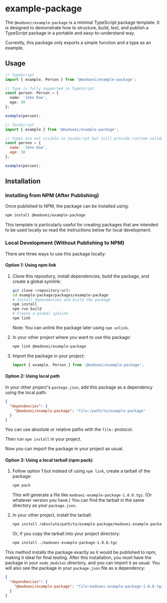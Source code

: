 # example-package

The `@madooei/example-package` is a minimal TypeScript package template. It is designed to demonstrate how to structure, build, test, and publish a TypeScript package in a portable and easy-to-understand way.

Currently, this package only exports a simple function and a type as an example. 

## Usage

```typescript
// TypeScript
import { example, Person } from '@madooei/example-package';

// Type is fully supported in TypeScript
const person: Person = {
  name: 'John Doe',
  age: 30
};

example(person);
```

```javascript
// JavaScript
import { example } from '@madooei/example-package';

// Types are not visible in JavaScript but still provide runtime validation
const person = {
  name: 'John Doe',
  age: 30
};

example(person);
```

## Installation

### Installing from NPM (After Publishing)

Once published to NPM, the package can be installed using:

```bash
npm install @madooei/example-package
```

This template is particularly useful for creating packages that are intended to be used locally so read the instructions below for local development.

### Local Development (Without Publishing to NPM)

There are three ways to use this package locally:

#### Option 1: Using npm link

1. Clone this repository, install dependencies, build the package, and create a global symlink:

   ```bash
   git clone <repository-url>
   cd example-package/packages/example-package
   # Install dependencies and build the package
   npm install
   npm run build
   # Create a global symlink
   npm link
   ```

   Note: You can unlink the package later using `npm unlink`.

2. In your other project where you want to use this package:

   ```bash
   npm link @madooei/example-package
   ```

3. Import the package in your project:

   ```typescript
   import { example, Person } from '@madooei/example-package';
   ```

#### Option 2: Using local path

In your other project's `package.json`, add this package as a dependency using the local path:

```json
{
  "dependencies": {
    "@madooei/example-package": "file:/path/to/example-package"
  }
}
```

You can use absolute or relative paths with the `file:` protocol.

Then run `npm install` in your project.

Now you can import the package in your project as usual.

#### Option 3: Using a local tarball (npm pack)

1. Follow option 1 but instead of using `npm link`, create a tarball of the package:

   ```bash
   npm pack
   ```

   This will generate a file like `madooei-example-package-1.0.0.tgz`. (Or whatever version you have.)
   You can find the tarball in the same directory as your `package.json`.

2. In your other project, install the tarball:

   ```bash
   npm install /absolute/path/to/example-package/madooei-example-package-1.0.0.tgz
   ```

   Or, if you copy the tarball into your project directory:

   ```bash
   npm install ./madooei-example-package-1.0.0.tgz
   ```

This method installs the package exactly as it would be published to npm, making it ideal for final testing. After this installation, you must have the package in your `node_modules` directory, and you can import it as usual. You will also see the package in your `package.json` file as a dependency:

```json
{
  "dependencies": {
    "@madooei/example-package": "file:madooei-example-package-1.0.0.tgz"
  }
}
```

